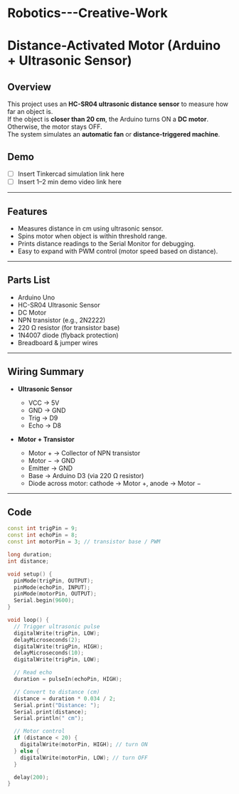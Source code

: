 # Robotics---Creative-Work

# Distance-Activated Motor (Arduino + Ultrasonic Sensor)

## Overview
This project uses an **HC-SR04 ultrasonic distance sensor** to measure how far an object is.  
If the object is **closer than 20 cm**, the Arduino turns ON a **DC motor**.  
Otherwise, the motor stays OFF.  
The system simulates an **automatic fan** or **distance-triggered machine**.

## Demo
- [ ] Insert Tinkercad simulation link here
- [ ] Insert 1–2 min demo video link here

---

## Features
- Measures distance in cm using ultrasonic sensor.
- Spins motor when object is within threshold range.
- Prints distance readings to the Serial Monitor for debugging.
- Easy to expand with PWM control (motor speed based on distance).

---

## Parts List
- Arduino Uno  
- HC-SR04 Ultrasonic Sensor  
- DC Motor  
- NPN transistor (e.g., 2N2222)  
- 220 Ω resistor (for transistor base)  
- 1N4007 diode (flyback protection)  
- Breadboard & jumper wires  

---

## Wiring Summary
- **Ultrasonic Sensor**  
  - VCC → 5V  
  - GND → GND  
  - Trig → D9  
  - Echo → D8  

- **Motor + Transistor**  
  - Motor + → Collector of NPN transistor  
  - Motor − → GND  
  - Emitter → GND  
  - Base → Arduino D3 (via 220 Ω resistor)  
  - Diode across motor: cathode → Motor +, anode → Motor −  

---

## Code
```cpp
const int trigPin = 9;
const int echoPin = 8;
const int motorPin = 3; // transistor base / PWM

long duration;
int distance;

void setup() {
  pinMode(trigPin, OUTPUT);
  pinMode(echoPin, INPUT);
  pinMode(motorPin, OUTPUT);
  Serial.begin(9600);
}

void loop() {
  // Trigger ultrasonic pulse
  digitalWrite(trigPin, LOW);
  delayMicroseconds(2);
  digitalWrite(trigPin, HIGH);
  delayMicroseconds(10);
  digitalWrite(trigPin, LOW);

  // Read echo
  duration = pulseIn(echoPin, HIGH);

  // Convert to distance (cm)
  distance = duration * 0.034 / 2;
  Serial.print("Distance: ");
  Serial.print(distance);
  Serial.println(" cm");

  // Motor control
  if (distance < 20) {
    digitalWrite(motorPin, HIGH); // turn ON
  } else {
    digitalWrite(motorPin, LOW); // turn OFF
  }

  delay(200);
}
